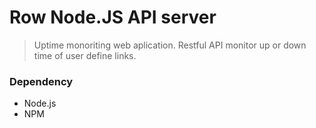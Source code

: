 # Row Node.JS API server
> Uptime monoriting web aplication. Restful API monitor up or down time of user define links.

### Dependency
- Node.js
- NPM 
